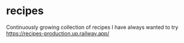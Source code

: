 # recipes
Continuously growing collection of recipes I have always wanted to try 
https://recipes-production.up.railway.app/
